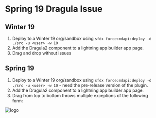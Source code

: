 # Spring 19 Dragula Issue

## Winter 19

1. Deploy to a Winter 19 org/sandbox using `sfdx force:mdapi:deploy -d ./src -u <user> -w 10`
1. Add the Dragula2 component to a lightning app builder app page.
1. Drag and drop without issues

## Spring 19 
1. Deploy to a Winter 19 org/sandbox using `sfdx force:mdapi:deploy -d ./src -u <user> -w 10` - need the pre-release version of the plugin.
1. Add the Dragula2 component to a lightning app builder app page.
1. Drag from top to bottom throws multiple exceptions of the following form:

![logo](https://1f9a6462-a-62cb3a1a-s-sites.googlegroups.com/site/kabsyntaxhigh/images-2/Screenshot%202019-01-08%20at%2010.17.59.png)
